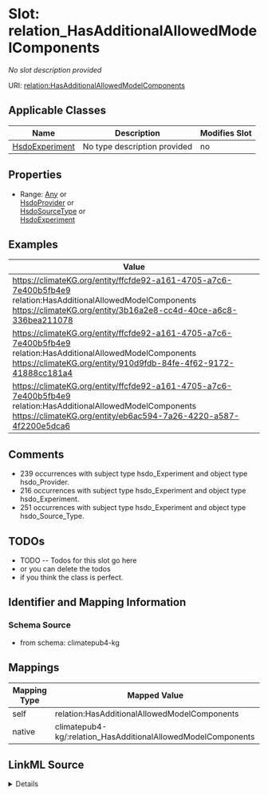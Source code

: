 

# Slot: relation_HasAdditionalAllowedModelComponents


_No slot description provided_





URI: [relation:HasAdditionalAllowedModelComponents](http://relation.org/HasAdditionalAllowedModelComponents)



<!-- no inheritance hierarchy -->





## Applicable Classes

| Name | Description | Modifies Slot |
| --- | --- | --- |
| [HsdoExperiment](../classes/HsdoExperiment.md) | No type description provided |  no  |







## Properties

* Range: [Any](../classes/Any.md)&nbsp;or&nbsp;<br />[HsdoProvider](../classes/HsdoProvider.md)&nbsp;or&nbsp;<br />[HsdoSourceType](../classes/HsdoSourceType.md)&nbsp;or&nbsp;<br />[HsdoExperiment](../classes/HsdoExperiment.md)






## Examples

| Value |
| --- |
| https://climateKG.org/entity/ffcfde92-a161-4705-a7c6-7e400b5fb4e9 relation:HasAdditionalAllowedModelComponents https://climateKG.org/entity/3b16a2e8-cc4d-40ce-a6c8-336bea211078 |
| https://climateKG.org/entity/ffcfde92-a161-4705-a7c6-7e400b5fb4e9 relation:HasAdditionalAllowedModelComponents https://climateKG.org/entity/910d9fdb-84fe-4f62-9172-41888cc181a4 |
| https://climateKG.org/entity/ffcfde92-a161-4705-a7c6-7e400b5fb4e9 relation:HasAdditionalAllowedModelComponents https://climateKG.org/entity/eb6ac594-7a26-4220-a587-4f2200e5dca6 |

## Comments

* 239 occurrences with subject type hsdo_Experiment and object type hsdo_Provider.
* 216 occurrences with subject type hsdo_Experiment and object type hsdo_Experiment.
* 251 occurrences with subject type hsdo_Experiment and object type hsdo_Source_Type.

## TODOs

* TODO -- Todos for this slot go here
* or you can delete the todos
* if you think the class is perfect.

## Identifier and Mapping Information







### Schema Source


* from schema: climatepub4-kg




## Mappings

| Mapping Type | Mapped Value |
| ---  | ---  |
| self | relation:HasAdditionalAllowedModelComponents |
| native | climatepub4-kg/:relation_HasAdditionalAllowedModelComponents |




## LinkML Source

<details>
```yaml
name: relation_HasAdditionalAllowedModelComponents
description: No slot description provided
todos:
- TODO -- Todos for this slot go here
- or you can delete the todos
- if you think the class is perfect.
comments:
- 239 occurrences with subject type hsdo_Experiment and object type hsdo_Provider.
- 216 occurrences with subject type hsdo_Experiment and object type hsdo_Experiment.
- 251 occurrences with subject type hsdo_Experiment and object type hsdo_Source_Type.
examples:
- value: https://climateKG.org/entity/ffcfde92-a161-4705-a7c6-7e400b5fb4e9 relation:HasAdditionalAllowedModelComponents
    https://climateKG.org/entity/3b16a2e8-cc4d-40ce-a6c8-336bea211078
- value: https://climateKG.org/entity/ffcfde92-a161-4705-a7c6-7e400b5fb4e9 relation:HasAdditionalAllowedModelComponents
    https://climateKG.org/entity/910d9fdb-84fe-4f62-9172-41888cc181a4
- value: https://climateKG.org/entity/ffcfde92-a161-4705-a7c6-7e400b5fb4e9 relation:HasAdditionalAllowedModelComponents
    https://climateKG.org/entity/eb6ac594-7a26-4220-a587-4f2200e5dca6
from_schema: climatepub4-kg
rank: 1000
slot_uri: relation:HasAdditionalAllowedModelComponents
alias: relation_HasAdditionalAllowedModelComponents
domain_of:
- hsdo_Experiment
range: Any
any_of:
- range: hsdo_Provider
- range: hsdo_Source_Type
- range: hsdo_Experiment

```
</details>